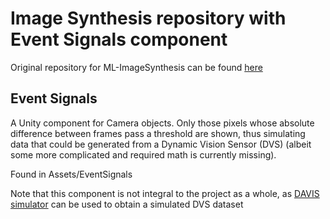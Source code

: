 # Image Synthesis repository with Event Signals component
Original repository for ML-ImageSynthesis can be found [here](https://bitbucket.org/Unity-Technologies/ml-imagesynthesis/src/master/)

## Event Signals
A Unity component for Camera objects. Only those pixels whose absolute difference between frames pass a threshold are shown, thus simulating data that could be generated from a Dynamic Vision Sensor (DVS) (albeit some more complicated and required math is currently missing).  

Found in Assets/EventSignals

Note that this component is not integral to the project as a whole, as [DAVIS simulator](https://github.com/uzh-rpg/rpg_davis_simulator) can be used to obtain a simulated DVS dataset

